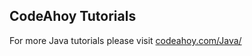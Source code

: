 ## CodeAhoy Tutorials

For more Java tutorials please visit [codeahoy.com/Java/](https://codeahoy.com/Java/)

